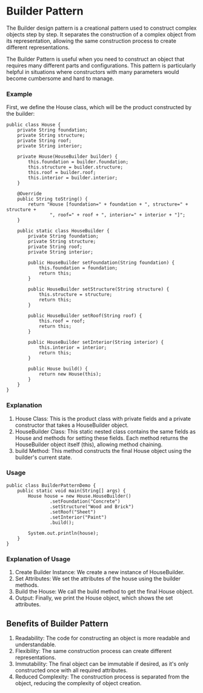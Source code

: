 # Builder Pattern

The Builder design pattern is a creational pattern used to construct complex objects step by step. It separates the construction of a complex object from its representation, allowing the same construction process to create different representations.

The Builder Pattern is useful when you need to construct an object that requires many different parts and configurations. This pattern is particularly helpful in situations where constructors with many parameters would become cumbersome and hard to manage.

### Example

First, we define the House class, which will be the product constructed by the builder:

```angular2html
public class House {
    private String foundation;
    private String structure;
    private String roof;
    private String interior;

    private House(HouseBuilder builder) {
        this.foundation = builder.foundation;
        this.structure = builder.structure;
        this.roof = builder.roof;
        this.interior = builder.interior;
    }

    @Override
    public String toString() {
        return "House [foundation=" + foundation + ", structure=" + structure +
                ", roof=" + roof + ", interior=" + interior + "]";
    }

    public static class HouseBuilder {
        private String foundation;
        private String structure;
        private String roof;
        private String interior;

        public HouseBuilder setFoundation(String foundation) {
            this.foundation = foundation;
            return this;
        }

        public HouseBuilder setStructure(String structure) {
            this.structure = structure;
            return this;
        }

        public HouseBuilder setRoof(String roof) {
            this.roof = roof;
            return this;
        }

        public HouseBuilder setInterior(String interior) {
            this.interior = interior;
            return this;
        }

        public House build() {
            return new House(this);
        }
    }
}
```

### Explanation

1. House Class: This is the product class with private fields and a private constructor that takes a HouseBuilder object.
2. HouseBuilder Class: This static nested class contains the same fields as House and methods for setting these fields. Each method returns the HouseBuilder object itself (this), allowing method chaining.
3. build Method: This method constructs the final House object using the builder's current state.


### Usage

```angular2html
public class BuilderPatternDemo {
    public static void main(String[] args) {
        House house = new House.HouseBuilder()
                .setFoundation("Concrete")
                .setStructure("Wood and Brick")
                .setRoof("Sheet")
                .setInterior("Paint")
                .build();

        System.out.println(house);
    }
}
```
### Explanation of Usage
1. Create Builder Instance: We create a new instance of HouseBuilder.
2. Set Attributes: We set the attributes of the house using the builder methods.
3. Build the House: We call the build method to get the final House object.
4. Output: Finally, we print the House object, which shows the set attributes.

## Benefits of Builder Pattern

1. Readability: The code for constructing an object is more readable and understandable.
2. Flexibility: The same construction process can create different representations.
3. Immutability: The final object can be immutable if desired, as it's only constructed once with all required attributes.
4. Reduced Complexity: The construction process is separated from the object, reducing the complexity of object creation.

